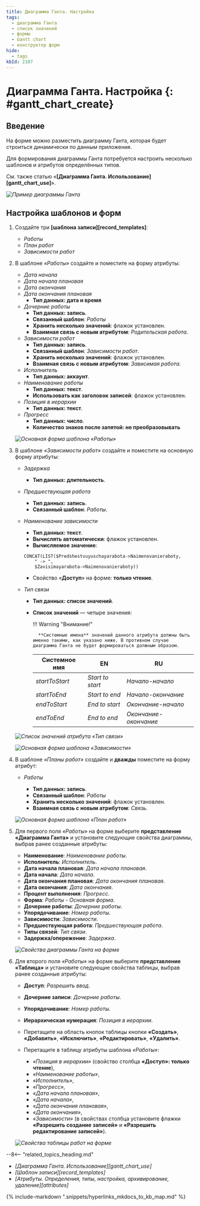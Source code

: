 ```yaml
---
title: Диаграмма Ганта. Настройка
tags:
  - диаграмма Ганта
  - список значений
  - формы
  - Gantt chart
  - конструктор форм
hide:
  - tags
kbId: 2107
---
```


# Диаграмма Ганта. Настройка {: #gantt_chart_create}

## Введение

На форме можно разместить диаграмму Ганта, которая будет строиться динамически по данным приложения.

Для формирования диаграммы Ганта потребуется настроить несколько шаблонов и атрибутов определённых типов.

См. также статью «**[Диаграмма Ганта. Использование][gantt_chart_use]**».

*![Пример диаграммы Ганта](gantt_chart_example.png)*

## Настройка шаблонов и форм

1. Создайте три **[шаблона записи][record_templates]**:

    * _Работы_
    * _План работ_
    * _Зависимости работ_

2. В шаблоне _«Работы»_ создайте и поместите на форму атрибуты:

    * _Дата начала_
    * _Дата начала плановая_
    * _Дата окончания_
    * _Дата окончания плановая_
        * **Тип данных: дата и время**
    * _Дочерние работы_
        * **Тип данных: запись**.
        * **Связанный шаблон**: _Работы_
        * **Хранить несколько значений**: флажок установлен.
        * **Взаимная связь с новым атрибутом**: _Родительская работа_.
    * _Зависимости работ_
        * **Тип данных: запись**.
        * **Связанный шаблон**: _Зависимости работ_.
        * **Хранить несколько значений**: флажок установлен.
        * **Взаимная связь с новым атрибутом**: _Зависимая работа_.
    * _Исполнитель_
        * **Тип данных: аккаунт**.
    * _Наименование работы_
        * **Тип данных: текст**.
        * **Использовать как заголовок записей**: флажок установлен.
    * _Позиция в иерархии_
        * **Тип данных: текст**.
    * _Прогресс_
        * **Тип данных: число**.
        * **Количество знаков после запятой: не преобразовывать**

    *![Основная форма шаблона «Работы»](creating_gantt_chart_work_template_form.png)*

3. В шаблоне _«Зависимости работ»_ создайте и поместите на основную форму атрибуты:

    * _Задержка_

         * **Тип данных: длительность**.

    * _Предшествующая работа_

        * **Тип данных: запись**.
        * **Связанный шаблон**: _Работы_.

    * _Наименование зависимости_

        * **Тип данных: текст**.
        * **Вычислять автоматически**: флажок установлен.
        * **Вычисляемое значение**:

        ```mysql
        CONCAT(LIST($Predshestvuyuschayarabota->Naimenovanieraboty,
            " -> ",
            $Zavisimayarabota->Naimenovanieraboty))
        ```

        * Свойство «**Доступ**» на форме: **только чтение**.

    * _Тип связи_

        * **Тип данных: список значений**.
        * **Список значений** — четыре значения:

            !!! Warning "Внимание!"

                **Системные имена** значений данного атрибута должны быть именно такими, как указано ниже. В противном случае диаграмма Ганта не будет формироваться должным образом.

            | Системное имя  | EN               | RU                    |
            | -------------- | ---------------- | --------------------- |
            | _startToStart_ | _Start to start_ | _Начало-начало_       |
            | _startToEnd_   | _Start to end_   | _Начало-окончание_    |
            | _endToStart_   | _End to start_   | _Окончание-начало_    |
            | _endToEnd_     | _End to end_     | _Окончание-окончание_ |

    *![Список значений атрибута «Тип связи»](creating_gantt_chart_link_type_value_list.png)*

    *![Основная форма шаблона «Зависимости»](creating_gantt_chart_work_dependency.png)*

4. В шаблоне _«Планы работ»_ создайте и **дважды** поместите на форму атрибут:

    * _Работы_

        * **Тип данных: запись**.
        * **Связанный шаблон**: _Работы_
        * **Хранить несколько значений**: флажок установлен.
        * **Взаимная связь с новым атрибутом**: _Связь_.

    *![Основная форма шаблона «План работ»](creating_gantt_chart_work_plan_form.png)*

5. Для первого поля _«Работы»_ на форме выберите **представление «Диаграмма Ганта»** и установите следующие свойства диаграммы, выбрав ранее созданные атрибуты:

    * **Наименование**: _Наименование работы_.
    * **Исполнитель**: _Исполнитель_.
    * **Дата начала плановая**: _Дата начала плановая_.
    * **Дата начала**: _Дата начала_.
    * **Дата окончания плановая**: _Дата окончания плановая_.
    * **Дата окончания**: _Дата окончания_.
    * **Процент выполнения**: _Прогресс_.
    * **Форма**: _Работы - Основная форма_.
    * **Дочерние работы**: _Дочерние работы_.
    * **Упорядочивание**: _Номер работы_.
    * **Зависимости**: _Зависимости_.
    * **Предшествующая работа**: _Предшествующая работа_.
    * **Типы связей**: _Тип связи_.
    * **Задержка/опережение**: _Задержка_.

    *![Свойства диаграммы Ганта на форме](creating_gantt_chart_properties.png)*

6. Для второго поля _«Работы»_ на форме выберите **представление «Таблица»** и установите следующие свойства таблицы, выбрав ранее созданные атрибуты:

    * **Доступ**: _Разрешить ввод_.
    * **Дочерние записи**: _Дочерние работы_.
    * **Упорядочивание**: _Номер работы_.
    * **Иерархическая нумерация**: _Позиция в иерархии_.
    * Перетащите на область кнопок таблицы кнопки **«Создать»**, **«Добавить»**, **«Исключить»**, **«Редактировать»**, **«Удалить»**.
    * Перетащите в таблицу атрибуты шаблона _«Работы»_:

        * _«Позиция в иерархии»_ (свойство столбца **«Доступ»: только чтение**),
        * _«Наименование работы»_,
        * _«Исполнитель»_,
        * _«Прогресс»_,
        * _«Дата начала плановая»_,
        * _«Дата начала»_,
        * _«Дата окончания плановая»_,
        * _«Дата окончания»_,
        * _«Зависимости»_ (в свойствах столбца установите флажки **«Разрешить создание записей»** и **«Разрешить редактирование записей»**).

    *![Свойства таблицы работ на форме](creating_gantt_chart_table_properties.png)*

<div class="relatedTopics">

--8<-- "related_topics_heading.md"

- *[Диаграмма Ганта. Использование][gantt_chart_use]*
- *[Шаблон записи][record_templates]*
- *[Атрибуты. Определения, типы, настройка, архивирование, удаление][attributes]*

</div>

{% include-markdown ".snippets/hyperlinks_mkdocs_to_kb_map.md" %}
